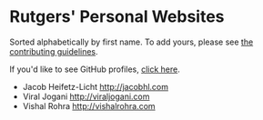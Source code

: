 Rutgers' Personal Websites
====================================

Sorted alphabetically by first name. To add yours, please see [the contributing guidelines](CONTRIBUTING.md).

If you'd like to see GitHub profiles, [click here](github.md).

- Jacob Heifetz-Licht http://jacobhl.com
- Viral Jogani http://viraljogani.com
- Vishal Rohra http://vishalrohra.com

